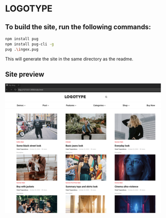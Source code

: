 # LOGOTYPE

## To build the site, run the following commands:

```bash
npm install pug
npm install pug-cli -g
pug .\ingex.pug
```

This will generate the site in the same directory as the readme.

## Site preview
![alt](./media/preview.png)